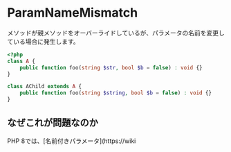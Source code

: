 # ParamNameMismatch
メソッドが親メソッドをオーバーライドしているが、パラメータの名前を変更している場合に発生します。

```php
<?php
class A {
    public function foo(string $str, bool $b = false) : void {}
}

class AChild extends A {
    public function foo(string $string, bool $b = false) : void {}
}
```

## なぜこれが問題なのか
PHP 8では、[名前付きパラメータ](https://wiki
